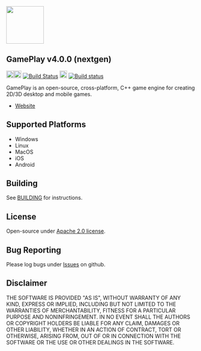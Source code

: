 <img src="https://raw.githubusercontent.com/gameplay3d/GamePlay/master/gameplay/res/icon.png" width=100/>

## GamePlay v4.0.0 (nextgen)

<a href="https://travis-ci.org/seanpaultaylor/GamePlay"><img src="https://png.icons8.com/material/1600/mac-os.png" width=20 height=20></a><a href="https://travis-ci.org/seanpaultaylor/GamePlay"><img src="https://png.icons8.com/metro/1600/linux.png" width=20 height=20></a> [![Build Status](https://travis-ci.org/seanpaultaylor/GamePlay.svg?branch=nextgen)](https://travis-ci.org/seanpaultaylor/GamePlay) <a href="https://ci.appveyor.com/project/seanpaultaylor/gameplay"><img src="https://png.icons8.com/material/1600/windows-logo.png" width=20 height=20></a> [![Build status](https://ci.appveyor.com/api/projects/status/v424c99met9w94ac?svg=true)](https://ci.appveyor.com/project/seanpaultaylor/gameplay)

GamePlay is an open-source, cross-platform, C++ game engine for creating 2D/3D desktop and mobile games.

- [Website](http://www.gameplay3d.io/)

## Supported Platforms
- Windows
- Linux 
- MacOS
- iOS
- Android

## Building
See [BUILDING](https://github.com/gameplay3d/GamePlay/blob/nextgen/BUILDING.md) for instructions.

## License
Open-source under [Apache 2.0 license](http://www.tldrlegal.com/license/apache-license-2.0-%28apache-2.0%29).

## Bug Reporting
Please log bugs under [Issues](https://github.com/gameplay3d/GamePlay/issues) on github.

## Disclaimer
THE SOFTWARE IS PROVIDED "AS IS", WITHOUT WARRANTY OF ANY KIND, EXPRESS OR IMPLIED, 
INCLUDING BUT NOT LIMITED TO THE WARRANTIES OF MERCHANTABILITY, FITNESS FOR A 
PARTICULAR PURPOSE AND NONINFRINGEMENT. IN NO EVENT SHALL THE AUTHORS OR COPYRIGHT 
HOLDERS BE LIABLE FOR ANY CLAIM, DAMAGES OR OTHER LIABILITY, WHETHER IN AN ACTION OF CONTRACT, 
TORT OR OTHERWISE, ARISING FROM, OUT OF OR IN CONNECTION WITH THE SOFTWARE OR THE USE OR 
OTHER DEALINGS IN THE SOFTWARE.
